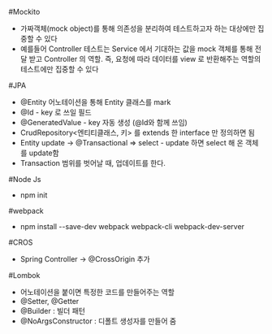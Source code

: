 #Mockito
- 가짜객체(mock object)를 통해 의존성을 분리하여 테스트하고자 하는 대상에만 집중할 수 있다
- 예를들어 Controller 테스트는 Service 에서 기대하는 값을 mock 객체를 통해 전달 받고 Controller 의 역할. 
즉, 요청에 따라 데이터를 view 로 반환해주는 역할의 테스트에만 집중할 수 있다

#JPA
- @Entity 어노테이션을 통해 Entity 클래스를 mark
- @Id - key 로 쓰일 필드
- @GeneratedValue - key 자동 생성 (@Id와 함께 쓰임)
- CrudRepository<엔티티클래스, 키> 를 extends 한 interface 만 정의하면 됨
- Entity update -> @Transactional => select - update 하면 select 해 온 객체를 update함
- Transaction 범위를 벗어날 때, 업데이트를 한다.

#Node Js
- npm init

#webpack
- npm install --save-dev webpack webpack-cli webpack-dev-server

#CROS
- Spring Controller -> @CrossOrigin 추가

#Lombok
- 어노테이션을 붙이면 특정한 코드를 만들어주는 역할
- @Setter, @Getter 
- @Builder : 빌더 패턴
- @NoArgsConstructor : 디폴트 생성자를 만들어 줌